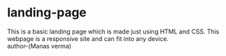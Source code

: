 # landing-page
This is a basic landing page which is made just using HTML and CSS. This webpage is a responsive site and can fit into any device.
<br>
author-(Manas verma)